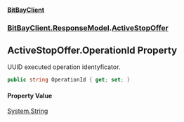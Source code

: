 #### [BitBayClient](./index.md 'index')
### [BitBayClient.ResponseModel](./BitBayClient-ResponseModel.md 'BitBayClient.ResponseModel').[ActiveStopOffer](./BitBayClient-ResponseModel-ActiveStopOffer.md 'BitBayClient.ResponseModel.ActiveStopOffer')
## ActiveStopOffer.OperationId Property
UUID executed operation identyficator.  
```csharp
public string OperationId { get; set; }
```
#### Property Value
[System.String](https://docs.microsoft.com/en-us/dotnet/api/System.String 'System.String')  
